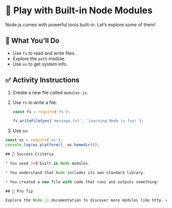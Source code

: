 # 🧰 Play with Built-in Node Modules

Node.js comes with powerful tools built-in. Let’s explore some of them!

## 🔧 What You’ll Do

- Use `fs` to read and write files.
- Explore the `path` module.
- Use `os` to get system info.

## ✅ Activity Instructions

1. Create a new file called `modules.js`.
2. Use `fs` to write a file:

   ```js
   const fs = require('fs');

   fs.writeFileSync('message.txt', 'Learning Node is fun!');
   
3. Use `os`:

```js
const os = require('os');
console.log(os.platform(), os.homedir());

## 🎯 Success Criteria

* You used 2–3 built-in Node modules.

* You understand that Node includes its own standard library.

* You created a new file with code that runs and outputs something!

## 🌟 Pro Tip

Explore the Node.js documentation to discover more modules like http, events, and crypto.
